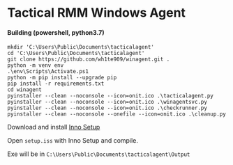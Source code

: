 # Tactical RMM Windows Agent

#### Building (powershell, python3.7)

```commandline
mkdir 'C:\Users\Public\Documents\tacticalagent'
cd 'C:\Users\Public\Documents\tacticalagent'
git clone https://github.com/wh1te909/winagent.git .
python -m venv env
.\env\Scripts\Activate.ps1
python -m pip install --upgrade pip
pip install -r requirements.txt
cd winagent
pyinstaller --clean --noconsole --icon=onit.ico .\tacticalagent.py
pyinstaller --clean --noconsole --icon=onit.ico .\winagentsvc.py
pyinstaller --clean --noconsole --icon=onit.ico .\checkrunner.py
pyinstaller --clean --noconsole --onefile --icon=onit.ico .\cleanup.py
```

Download and install [Inno Setup](http://jrsoftware.org/isinfo.php)

Open ```setup.iss``` with Inno Setup and compile.

Exe will be in ```C:\Users\Public\Documents\tacticalagent\Output```
